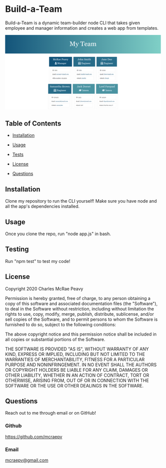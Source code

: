 # Build-a-Team

Build-a-Team is a dynamic team-builder node CLI that takes given employee and
manager information and creates a web app from templates.

![Output Example](./assets/build-a-teampic.png)

## Table of Contents

- [Installation](#installation)

- [Usage](#usage)

- [Tests](#tests)

- [License](#license)

- [Questions](#questions)

## Installation

Clone my repository to run the CLI yourself! Make sure you have node and all the
app's dependencies installed.

## Usage

Once you clone the repo, run "node app.js" in bash.

## Testing

Run "npm test" to test my code!

## License

Copyright 2020 Charles McRae Peavy

Permission is hereby granted, free of charge, to any person obtaining a copy of
this software and associated documentation files (the "Software"), to deal in
the Software without restriction, including without limitation the rights to
use, copy, modify, merge, publish, distribute, sublicense, and/or sell copies of
the Software, and to permit persons to whom the Software is furnished to do so,
subject to the following conditions:

The above copyright notice and this permission notice shall be included in all
copies or substantial portions of the Software.

THE SOFTWARE IS PROVIDED "AS IS", WITHOUT WARRANTY OF ANY KIND, EXPRESS OR
IMPLIED, INCLUDING BUT NOT LIMITED TO THE WARRANTIES OF MERCHANTABILITY, FITNESS
FOR A PARTICULAR PURPOSE AND NONINFRINGEMENT. IN NO EVENT SHALL THE AUTHORS OR
COPYRIGHT HOLDERS BE LIABLE FOR ANY CLAIM, DAMAGES OR OTHER LIABILITY, WHETHER
IN AN ACTION OF CONTRACT, TORT OR OTHERWISE, ARISING FROM, OUT OF OR IN
CONNECTION WITH THE SOFTWARE OR THE USE OR OTHER DEALINGS IN THE SOFTWARE.

## Questions

Reach out to me through email or on GitHub!

### Github

https://github.com/mcraepv

### Email

mcraepv@gmail.com
